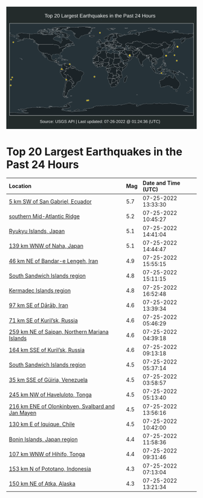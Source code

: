![Map](./map.png)

# Top 20 Largest Earthquakes in the Past 24 Hours

| Location | Mag | Date and Time (UTC) |
|:---|:---|:---|
| [5 km SW of San Gabriel, Ecuador](https://earthquake.usgs.gov/earthquakes/eventpage/us7000htbb) | 5.7 | 07-25-2022 13:33:30 |
| [southern Mid-Atlantic Ridge](https://earthquake.usgs.gov/earthquakes/eventpage/us7000htag) | 5.2 | 07-25-2022 10:45:27 |
| [Ryukyu Islands, Japan](https://earthquake.usgs.gov/earthquakes/eventpage/us7000htbq) | 5.1 | 07-25-2022 14:41:04 |
| [139 km WNW of Naha, Japan](https://earthquake.usgs.gov/earthquakes/eventpage/us7000htbs) | 5.1 | 07-25-2022 14:44:47 |
| [46 km NE of Bandar-e Lengeh, Iran](https://earthquake.usgs.gov/earthquakes/eventpage/us7000htc5) | 4.9 | 07-25-2022 15:55:15 |
| [South Sandwich Islands region](https://earthquake.usgs.gov/earthquakes/eventpage/us7000htc0) | 4.8 | 07-25-2022 15:11:15 |
| [Kermadec Islands region](https://earthquake.usgs.gov/earthquakes/eventpage/us7000htdi) | 4.8 | 07-25-2022 16:52:48 |
| [97 km SE of Dārāb, Iran](https://earthquake.usgs.gov/earthquakes/eventpage/us7000htbd) | 4.6 | 07-25-2022 13:39:34 |
| [71 km SE of Kuril’sk, Russia](https://earthquake.usgs.gov/earthquakes/eventpage/us7000ht9a) | 4.6 | 07-25-2022 05:46:29 |
| [259 km NE of Saipan, Northern Mariana Islands](https://earthquake.usgs.gov/earthquakes/eventpage/us7000ht8x) | 4.6 | 07-25-2022 04:39:18 |
| [164 km SSE of Kuril’sk, Russia](https://earthquake.usgs.gov/earthquakes/eventpage/us7000hta6) | 4.6 | 07-25-2022 09:13:18 |
| [South Sandwich Islands region](https://earthquake.usgs.gov/earthquakes/eventpage/us7000ht97) | 4.5 | 07-25-2022 05:37:14 |
| [35 km SSE of Güiria, Venezuela](https://earthquake.usgs.gov/earthquakes/eventpage/us7000ht8v) | 4.5 | 07-25-2022 03:58:57 |
| [245 km NW of Haveluloto, Tonga](https://earthquake.usgs.gov/earthquakes/eventpage/us7000ht99) | 4.5 | 07-25-2022 05:13:40 |
| [216 km ENE of Olonkinbyen, Svalbard and Jan Mayen](https://earthquake.usgs.gov/earthquakes/eventpage/us7000htbh) | 4.5 | 07-25-2022 13:56:16 |
| [130 km E of Iquique, Chile](https://earthquake.usgs.gov/earthquakes/eventpage/us7000htaf) | 4.5 | 07-25-2022 10:42:00 |
| [Bonin Islands, Japan region](https://earthquake.usgs.gov/earthquakes/eventpage/us7000htap) | 4.4 | 07-25-2022 11:58:36 |
| [107 km WNW of Hihifo, Tonga](https://earthquake.usgs.gov/earthquakes/eventpage/us7000htaa) | 4.4 | 07-25-2022 09:31:46 |
| [153 km N of Pototano, Indonesia](https://earthquake.usgs.gov/earthquakes/eventpage/us7000ht9r) | 4.3 | 07-25-2022 07:13:04 |
| [150 km NE of Atka, Alaska](https://earthquake.usgs.gov/earthquakes/eventpage/us7000htb4) | 4.3 | 07-25-2022 13:21:34 |
